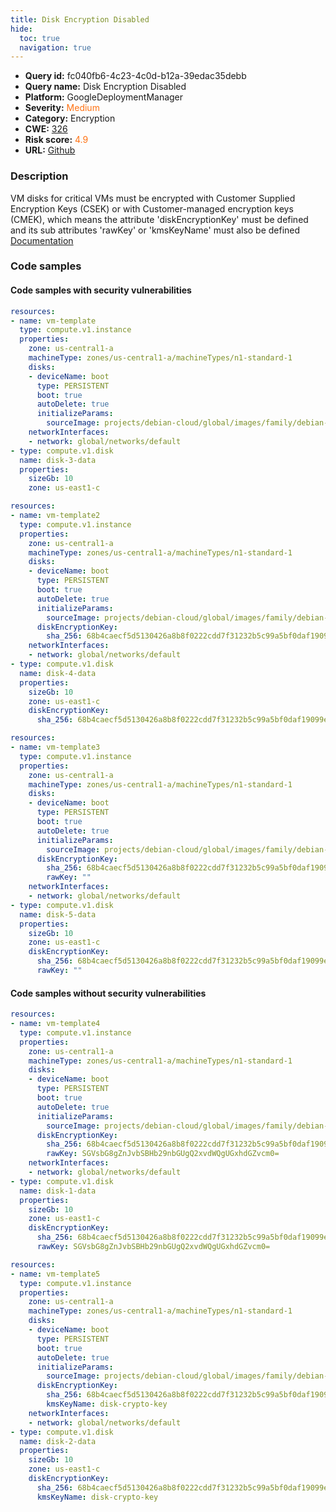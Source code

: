 ```yaml
---
title: Disk Encryption Disabled
hide:
  toc: true
  navigation: true
---
```


<style>
  .highlight .hll {
    background-color: #ff171742;
  }
  .md-content {
    max-width: 1100px;
    margin: 0 auto;
  }
</style>

-   **Query id:** fc040fb6-4c23-4c0d-b12a-39edac35debb
-   **Query name:** Disk Encryption Disabled
-   **Platform:** GoogleDeploymentManager
-   **Severity:** <span style="color:#ff7213">Medium</span>
-   **Category:** Encryption
-   **CWE:** <a href="https://cwe.mitre.org/data/definitions/326.html" onclick="newWindowOpenerSafe(event, 'https://cwe.mitre.org/data/definitions/326.html')">326</a>
-   **Risk score:** <span style="color:#ff7213">4.9</span>
-   **URL:** [Github](https://github.com/Checkmarx/kics/tree/master/assets/queries/googleDeploymentManager/gcp/disk_encryption_disabled)

### Description
VM disks for critical VMs must be encrypted with Customer Supplied Encryption Keys (CSEK) or with Customer-managed encryption keys (CMEK), which means the attribute 'diskEncryptionKey' must be defined and its sub attributes 'rawKey' or 'kmsKeyName' must also be defined<br>
[Documentation](https://cloud.google.com/compute/docs/reference/rest/v1/instances)

### Code samples
#### Code samples with security vulnerabilities
```yaml title="Positive test num. 1 - yaml file" hl_lines="8 18"
resources:
- name: vm-template
  type: compute.v1.instance
  properties:
    zone: us-central1-a
    machineType: zones/us-central1-a/machineTypes/n1-standard-1
    disks:
    - deviceName: boot
      type: PERSISTENT
      boot: true
      autoDelete: true
      initializeParams:
        sourceImage: projects/debian-cloud/global/images/family/debian-9
    networkInterfaces:
    - network: global/networks/default
- type: compute.v1.disk
  name: disk-3-data
  properties:
    sizeGb: 10
    zone: us-east1-c

```
```yaml title="Positive test num. 2 - yaml file" hl_lines="14 23"
resources:
- name: vm-template2
  type: compute.v1.instance
  properties:
    zone: us-central1-a
    machineType: zones/us-central1-a/machineTypes/n1-standard-1
    disks:
    - deviceName: boot
      type: PERSISTENT
      boot: true
      autoDelete: true
      initializeParams:
        sourceImage: projects/debian-cloud/global/images/family/debian-9
      diskEncryptionKey:
        sha_256: 68b4caecf5d5130426a8b8f0222cdd7f31232b5c99a5bf0daf19099e26e2ec29
    networkInterfaces:
    - network: global/networks/default
- type: compute.v1.disk
  name: disk-4-data
  properties:
    sizeGb: 10
    zone: us-east1-c
    diskEncryptionKey:
      sha_256: 68b4caecf5d5130426a8b8f0222cdd7f31232b5c99a5bf0daf19099e26e2ec29

```
```yaml title="Positive test num. 3 - yaml file" hl_lines="16 26"
resources:
- name: vm-template3
  type: compute.v1.instance
  properties:
    zone: us-central1-a
    machineType: zones/us-central1-a/machineTypes/n1-standard-1
    disks:
    - deviceName: boot
      type: PERSISTENT
      boot: true
      autoDelete: true
      initializeParams:
        sourceImage: projects/debian-cloud/global/images/family/debian-9
      diskEncryptionKey:
        sha_256: 68b4caecf5d5130426a8b8f0222cdd7f31232b5c99a5bf0daf19099e26e2ec29
        rawKey: ""
    networkInterfaces:
    - network: global/networks/default
- type: compute.v1.disk
  name: disk-5-data
  properties:
    sizeGb: 10
    zone: us-east1-c
    diskEncryptionKey:
      sha_256: 68b4caecf5d5130426a8b8f0222cdd7f31232b5c99a5bf0daf19099e26e2ec29
      rawKey: ""

```


#### Code samples without security vulnerabilities
```yaml title="Negative test num. 1 - yaml file"
resources:
- name: vm-template4
  type: compute.v1.instance
  properties:
    zone: us-central1-a
    machineType: zones/us-central1-a/machineTypes/n1-standard-1
    disks:
    - deviceName: boot
      type: PERSISTENT
      boot: true
      autoDelete: true
      initializeParams:
        sourceImage: projects/debian-cloud/global/images/family/debian-9
      diskEncryptionKey:
        sha_256: 68b4caecf5d5130426a8b8f0222cdd7f31232b5c99a5bf0daf19099e26e2ec29
        rawKey: SGVsbG8gZnJvbSBHb29nbGUgQ2xvdWQgUGxhdGZvcm0=
    networkInterfaces:
    - network: global/networks/default
- type: compute.v1.disk
  name: disk-1-data
  properties:
    sizeGb: 10
    zone: us-east1-c
    diskEncryptionKey:
      sha_256: 68b4caecf5d5130426a8b8f0222cdd7f31232b5c99a5bf0daf19099e26e2ec29
      rawKey: SGVsbG8gZnJvbSBHb29nbGUgQ2xvdWQgUGxhdGZvcm0=


```
```yaml title="Negative test num. 2 - yaml file"
resources:
- name: vm-template5
  type: compute.v1.instance
  properties:
    zone: us-central1-a
    machineType: zones/us-central1-a/machineTypes/n1-standard-1
    disks:
    - deviceName: boot
      type: PERSISTENT
      boot: true
      autoDelete: true
      initializeParams:
        sourceImage: projects/debian-cloud/global/images/family/debian-9
      diskEncryptionKey:
        sha_256: 68b4caecf5d5130426a8b8f0222cdd7f31232b5c99a5bf0daf19099e26e2ec29
        kmsKeyName: disk-crypto-key
    networkInterfaces:
    - network: global/networks/default
- type: compute.v1.disk
  name: disk-2-data
  properties:
    sizeGb: 10
    zone: us-east1-c
    diskEncryptionKey:
      sha_256: 68b4caecf5d5130426a8b8f0222cdd7f31232b5c99a5bf0daf19099e26e2ec29
      kmsKeyName: disk-crypto-key

```

